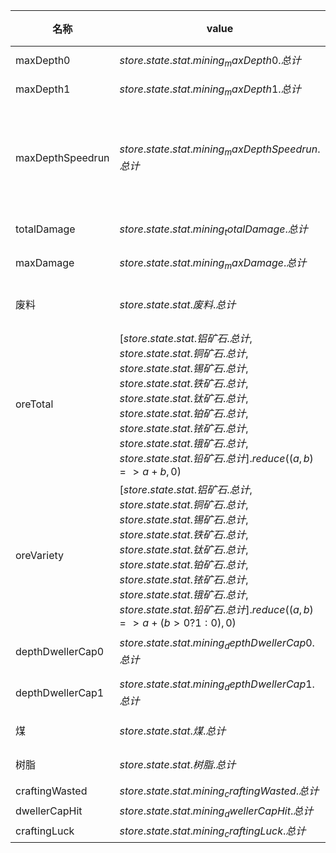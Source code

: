 | 名称  | value | default | milestones | 上限  | 圣遗物 |
| --- | ----- | ------- | ---------- | --- | --- |
| maxDepth0 | $store.state.stat.mining_maxDepth0.总计$ | 1 | $lvl  \cdot  25 + 25$ |  |  |
| maxDepth1 | $store.state.stat.mining_maxDepth1.总计$ | 1 | $lvl  \cdot  10 + 10$ |  |  |
| maxDepthSpeedrun | $store.state.stat.mining_maxDepthSpeedrun.总计$ | 1 | $lvl > 0 ? lvl  \cdot  10 + 10 : 15$ | 10 | {"1":"雷达","2":"报刊","3":"橱柜","5":"青铜镐","9":"洗衣机"} |
| totalDamage | $store.state.stat.mining_totalDamage.总计$ |  | ${(200K)}^{lvl}  \cdot  10M$ |  | {"6":"打开的礼物"} |
| maxDamage | $store.state.stat.mining_maxDamage.总计$ |  | ${(200K)}^{lvl}  \cdot  10K$ |  | {"3":"炸弹"} |
| 废料 | $store.state.stat.废料.总计$ |  | ${(8000)}^{lvl}  \cdot  5M$ |  | {"3":"跳绳","4":"矿石架"} |
| oreTotal | $[store.state.stat.铝矿石.总计, store.state.stat.铜矿石.总计, store.state.stat.锡矿石.总计, store.state.stat.铁矿石.总计, store.state.stat.钛矿石.总计, store.state.stat.铂矿石.总计, store.state.stat.铱矿石.总计, store.state.stat.锇矿石.总计, store.state.stat.铅矿石.总计].reduce((a, b) => a + b, 0)$ |  | ${(10)}^{lvl}  \cdot  100$ |  | {"2":"铝砖","3":"铜砖","4":"铝堆","5":"铜镐","6":"锡桶"} |
| oreVariety | $[store.state.stat.铝矿石.总计, store.state.stat.铜矿石.总计, store.state.stat.锡矿石.总计, store.state.stat.铁矿石.总计, store.state.stat.钛矿石.总计, store.state.stat.铂矿石.总计, store.state.stat.铱矿石.总计, store.state.stat.锇矿石.总计, store.state.stat.铅矿石.总计].reduce((a, b) => a + (b > 0 ? 1 : 0), 0)$ |  | $lvl + 2$ |  | {"1":"铜堆","2":"催化剂","3":"磁铁"} |
| depthDwellerCap0 | $store.state.stat.mining_depthDwellerCap0.总计$ |  | $lvl  \cdot  10 + (lvl === 0 ? 5 : 0)$ | 30 | {"0":"锤子"} |
| depthDwellerCap1 | $store.state.stat.mining_depthDwellerCap1.总计$ |  | $lvl  \cdot  10 + (lvl === 0 ? 5 : 0)$ |  |  |
| 煤 | $store.state.stat.煤.总计$ |  | ${(2.5)}^{lvl}  \cdot  100$ |  | {"2":"煤砖"} |
| 树脂 | $store.state.stat.树脂.总计$ |  | ${(2)}^{lvl}  \cdot  50$ |  | {"3":"一罐蜂蜜"} |
| craftingWasted | $store.state.stat.mining_craftingWasted.总计$ |  | $1$ | 1 |  |
| dwellerCapHit | $store.state.stat.mining_dwellerCapHit.总计$ |  | $1$ | 1 |  |
| craftingLuck | $store.state.stat.mining_craftingLuck.总计$ | 1 | $1M$ | 1 |  |
